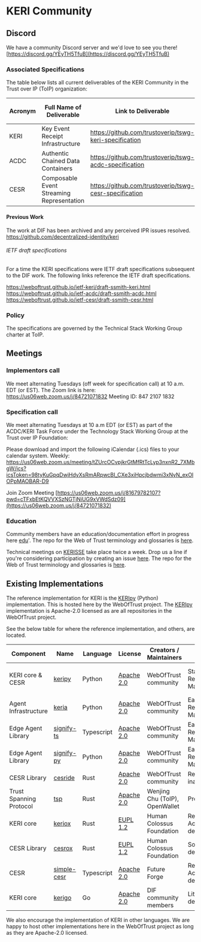 # KERI Community

## Discord

We have a community Discord server and we'd love to see you there!
[https://discord.gg/YEyTH5TfuB](https://discord.gg/YEyTH5TfuB)

### Associated Specifications
The table below lists all current deliverables of the KERI Community in the Trust over IP (ToIP) organization:

| Acronym | Full Name of Deliverable | Link to Deliverable | Lead Authors | Status / Notes |
|---|---|---|---|---|
| KERI | Key Event Receipt Infrastructure | https://github.com/trustoverip/tswg-keri-specification | Samuel Smith | ToIP Draft |
| ACDC | Authentic Chained Data Containers | https://github.com/trustoverip/tswg-acdc-specification | Samuel Smith | ToIP Draft |
| CESR | Composable Event Streaming Representation | https://github.com/trustoverip/tswg-cesr-specification | Samuel Smith | ToIP Draft |

#### Previous Work

The work at DIF has been archived and any perceived IPR issues resolved.
https://github.com/decentralized-identity/keri

###### IETF draft specifications
For a time the KERI specifications were IETF draft specifications subsequent to the DIF work. The following links reference the IETF draft specifications.

https://weboftrust.github.io/ietf-keri/draft-ssmith-keri.html
https://weboftrust.github.io/ietf-acdc/draft-ssmith-acdc.html
https://weboftrust.github.io/ietf-cesr/draft-ssmith-cesr.html


### Policy
The specifications are governed by the Technical Stack Working Group charter at ToIP.

## Meetings

### Implementors call
We meet alternating Tuesdays (off week for specification call) at 10 a.m. EDT (or EST).
The Zoom link is here:
https://us06web.zoom.us/j/84721071832
Meeting ID: 847 2107 1832

### Specification call
We meet alternating Tuesdays at 10  a.m EDT (or EST) as part of the ACDC/KERI Task Force under the Technology Stack Working Group at the Trust over IP Foundation:

Please download and import the following iCalendar (.ics) files to your calendar system.
Weekly: https://us06web.zoom.us/meeting/tZUrcOCvpjkrGtMfRtTcLyp3nxnR2_7XMbgW/ics?icsToken=98tyKuGpqDwjHdyXsRmARpwcBI_CXe3xiHpcjbdwmi3xNyN_exOlOPpMAOBAR-D9

Join Zoom Meeting
[https://us06web.zoom.us/j/81679782107?pwd=cTFxbEtKQVVXSzNGTjNiUG9xVWdSdz09](https://us06web.zoom.us/j/84721071832)

### Education

Community members have an education/documentation effort in progress here [edu][KERISSE_URL]'. The repo for the Web of Trust terminology and glossaries is [here][WOT_TERMS_REPO]. 

Technical meetings on [KERISSE][KERISSE_URL] take place twice a week. Drop us a line if you're considering participation by creating an issue [here](https://github.com/WebOfTrust/WOT-terms/issues). 
The repo for the Web of Trust terminology and glossaries is [here][WOT_TERMS_REPO]. 

## Existing Implementations
The reference implementation for KERI is the [KERIpy][KERIPY_REPO] (Python) implementation. This is hosted here by the WebOfTrust project. The [KERIpy][KERIPY_REPO] implementation is Apache-2.0 licensed as are all repositories in the WebOfTrust project. 

See the below table for where the reference implementation, and others, are located.

| Component               | Name                         | Language   | License                 | Creators / Maintainers         | Status                        | Recent Version       | Spec Compliance                |
| ----------------------- | -----------------------------| ---------- | ----------------------- |------------------------------- | ----------------------------- | ---------------------| ------------------------------ |
| KERI core & CESR        | [keripy][KERIPY_REPO]        | Python     | [Apache 2.0][APACHE2.0] | WebOfTrust community           | Stable Release, Maintained    | [1.1.17][KERIPY_VS]  | KERI, ACDC, CESR 1.0, 2.0 100% |
| Agent Infrastructure    | [keria][KERIA_REPO]          | Python     | [Apache 2.0][APACHE2.0] | WebOfTrust community           | Early Release, Maintained     | [0.1.3][KERIA_VS]    | N/A - no KERIA spec            |
| Edge Agent Library      | [signify-ts][SIG_TS_REPO]    | Typescript | [Apache 2.0][APACHE2.0] | WebOfTrust community           | Early Release, Maintained     | [0.1.0][SIG_TS_VS]   | N/A - no Signify spec          |
| Edge Agent Library      | [signify-py][SIG_PY_REPO]    | Python     | [Apache 2.0][APACHE2.0] | WebOfTrust community           | Early Release, Maintained     | [0.2.1][SIG_PY_VS]   | N/A - no Signify spec          |
| CESR Library            | [cesride][CESRIDE_REPO]      | Rust       | [Apache 2.0][APACHE2.0] | WebOfTrust community           | Release; inactive             | [0.6.4][CESRIDE_VS]  | CESR 1.0 90%                   |
| Trust Spanning Protocol | [tsp][TSP_REPO]              | Rust       | [Apache 2.0][APACHE2.0] | Wenjing Chu (ToIP), OpenWallet | Prototype                     | N/A                  | ?                              |
| KERI core               | [keriox][KERIOX_REPO]        | Rust       | [EUPL 1.2][EUPL1.2]     | Human Colossus Foundation      | Release + Active development  | [0.11.0][KERIOX_VS]  | KERI, ACDC 1.0 95%+            |
| CESR Library            | [cesrox][CESROX_REPO]        | Rust       | [EUPL 1.2][EUPL1.2]     | Human Colossus Foundation      | Some development              | [0.1.4][CESROX_VS]   | CESR 1.0 100%, CESR 2.0 ?      |
| CESR                    | [simple-cesr][SIM_CESR_REPO] | Typescript | [Apache 2.0][APACHE2.0] | Future Forge                   | Release + Active development  | [0.2.3][SIM_CESR_VS] | CESR 1.0 ?                     |
| KERI core               | [kerigo][KERIGO_REPO]        | Go         | [Apache 2.0][APACHE2.0] | DIF community members          | Little  development           | N/A                  | KERI, ACDC, CESR ?             |

We also encourage the implementation of KERI in other languages. We are happy to host other implementations here
in the WebOfTrust project as long as they are Apache-2.0 licensed.

<!-- Reference links -->

[KERISSE_URL]: https://weboftrust.github.io/kerisse/
[WOT_TERMS_REPO]: https://github.com/WebOfTrust/WOT-terms
[APACHE2.0]: https://www.apache.org/licenses/LICENSE-2.0
[EUPL1.2]: https://github.com/THCLab/licensing?tab=readme-ov-file

[KERIPY_REPO]: https://github.com/WebOfTrust/keripy
[KERIA_REPO]: https://github.com/WebOfTrust/keria
[SIG_TS_REPO]: https://github.com/WebOfTrust/signify-ts
[SIG_PY_REPO]: https://github.com/WebOfTrust/signifypy
[CESRIDE_REPO]: https://github.com/WebOfTrust/cesride
[TSP_REPO]: https://github.com/openwallet-foundation-labs/tsp
[KERIOX_REPO]: https://github.com/THCLab/keriox
[CESROX_REPO]: https://github.com/THCLab/cesrox
[SIM_CESR_REPO]: https://github.com/simple-ssi/simple-cesr
[KERIGO_REPO]: https://github.com/decentralized-identity/kerigo

[KERIPY_VS]: https://pypi.org/project/keri/1.1.17/
[KERIA_VS]: https://pypi.org/project/keria/0.1.3/
[SIG_TS_VS]: https://pypi.org/project/signifypy/0.1.0/
[SIG_PY_VS]: https://www.npmjs.com/package/signify-ts/v/0.2.1
[CESRIDE_VS]: https://crates.io/crates/cesride/0.6.4
[KERIOX_VS]: https://crates.io/crates/keri-core/0.11.0
[CESROX_VS]: https://crates.io/crates/cesrox/0.1.4
[SIM_CESR_VS]: https://www.npmjs.com/package/@simple-ssi/simple-cesr/v/0.2.3
